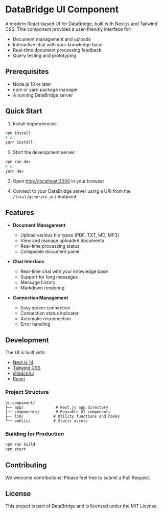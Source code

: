 # DataBridge UI Component

A modern React-based UI for DataBridge, built with Next.js and Tailwind CSS. This component provides a user-friendly interface for:
- Document management and uploads
- Interactive chat with your knowledge base
- Real-time document processing feedback
- Query testing and prototyping

## Prerequisites

- Node.js 18 or later
- npm or yarn package manager
- A running DataBridge server

## Quick Start

1. Install dependencies:
```bash
npm install
# or
yarn install
```

2. Start the development server:
```bash
npm run dev
# or
yarn dev
```

3. Open [http://localhost:3000](http://localhost:3000) in your browser

4. Connect to your DataBridge server using a URI from the `/local/generate_uri` endpoint

## Features

- **Document Management**
  - Upload various file types (PDF, TXT, MD, MP3)
  - View and manage uploaded documents
  - Real-time processing status
  - Collapsible document panel

- **Chat Interface**
  - Real-time chat with your knowledge base
  - Support for long messages
  - Message history
  - Markdown rendering

- **Connection Management**
  - Easy server connection
  - Connection status indicator
  - Automatic reconnection
  - Error handling

## Development

The UI is built with:
- [Next.js 14](https://nextjs.org)
- [Tailwind CSS](https://tailwindcss.com)
- [shadcn/ui](https://ui.shadcn.com)
- [React](https://reactjs.org)

### Project Structure
```
ui-component/
├── app/              # Next.js app directory
├── components/       # Reusable UI components
├── lib/             # Utility functions and hooks
└── public/          # Static assets
```

### Building for Production

```bash
npm run build
npm start
```

## Contributing

We welcome contributions! Please feel free to submit a Pull Request.

## License

This project is part of DataBridge and is licensed under the MIT License.

